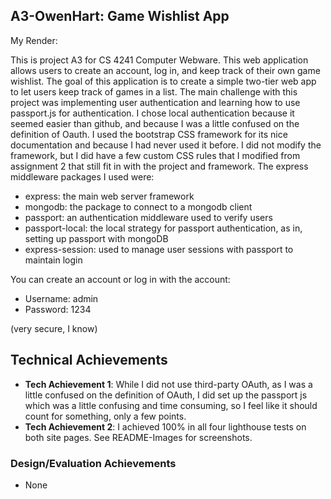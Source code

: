 ## A3-OwenHart: Game Wishlist App

My Render: 

This is project A3 for CS 4241 Computer Webware. This web application allows users to create an account, log in, and keep track of their own game wishlist. The goal of this application
is to create a simple two-tier web app to let users keep track of games in a list. The main challenge with this project was implementing user authentication and learning how to use
passport.js for authentication. I chose local authentication because it seemed easier than github, and because I was a little confused on the definition of Oauth. I used the bootstrap CSS
framework for its nice documentation and because I had never used it before. I did not modify the framework, but I did have a few custom CSS rules that I modified from assignment 2 that still fit in with
the project and framework. The express middleware packages I used were:
- express: the main web server framework
- mongodb: the package to connect to a mongodb client
- passport: an authentication middleware used to verify users
- passport-local: the local strategy for passport authentication, as in, setting up passport with mongoDB
- express-session: used to manage user sessions with passport to maintain login

You can create an account or log in with the account:
- Username: admin
- Password: 1234
  
(very secure, I know)

## Technical Achievements
- **Tech Achievement 1**: While I did not use third-party OAuth, as I was a little confused on the definition of OAuth, I did set up the passport js which was a little confusing and
time consuming, so I feel like it should count for something, only a few points.
- **Tech Achievement 2**: I achieved 100% in all four lighthouse tests on both site pages. See README-Images for screenshots.

### Design/Evaluation Achievements
- None
